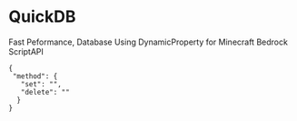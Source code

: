 # QuickDB
Fast Peformance, Database Using DynamicProperty for Minecraft Bedrock ScriptAPI

```
{
 "method": {
   "set": "",
   "delete": ""
  }
}
```
